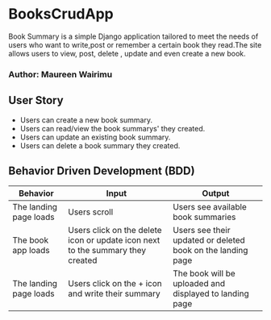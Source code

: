 # BooksCrudApp
Book Summary is a simple Django application tailored to meet the needs of users who want to write,post or remember a certain book they read.The site allows users to view, post, delete , update and even create a new book.

### Author: Maureen Wairimu

## User Story
<ul>
<li>Users can create a new book summary. </li>
<li>Users can read/view the book summarys' they created.</li>
<li>Users can update an existing book summary.</li>
<li>Users can delete a book summary they created. </li>
</ul>


## Behavior Driven Development (BDD)

Behavior                 |Input                            |Output                             |
|------------------------|----------------------------------|----------------------------------|
|The landing page loads  |Users scroll | Users see available book summaries|
|The book app loads  |Users click on the delete icon or update icon next to the summary they created|Users see their updated or deleted book on the landing page|
|The landing page loads  |Users click on the + icon and write their summary|The book will be uploaded and displayed to landing page|
